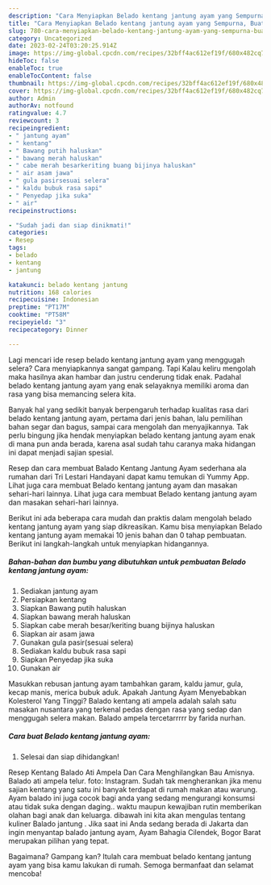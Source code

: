 ```yaml
---
description: "Cara Menyiapkan Belado kentang jantung ayam yang Sempurna, Buat Buka Puasa}"
title: "Cara Menyiapkan Belado kentang jantung ayam yang Sempurna, Buat Buka Puasa}"
slug: 780-cara-menyiapkan-belado-kentang-jantung-ayam-yang-sempurna-buat-buka-puasa
category: Uncategorized
date: 2023-02-24T03:20:25.914Z
image: https://img-global.cpcdn.com/recipes/32bff4ac612ef19f/680x482cq70/belado-kentang-jantung-ayam-foto-resep-utama.jpg
hideToc: false
enableToc: true
enableTocContent: false
thumbnail: https://img-global.cpcdn.com/recipes/32bff4ac612ef19f/680x482cq70/belado-kentang-jantung-ayam-foto-resep-utama.jpg
cover: https://img-global.cpcdn.com/recipes/32bff4ac612ef19f/680x482cq70/belado-kentang-jantung-ayam-foto-resep-utama.jpg
author: Admin
authorAv: notfound
ratingvalue: 4.7
reviewcount: 3
recipeingredient:
- " jantung ayam"
- " kentang"
- " Bawang putih haluskan"
- " bawang merah haluskan"
- " cabe merah besarkeriting buang bijinya haluskan"
- " air asam jawa"
- " gula pasirsesuai selera"
- " kaldu bubuk rasa sapi"
- " Penyedap jika suka"
- " air"
recipeinstructions:

- "Sudah jadi dan siap dinikmati!"
categories:
- Resep
tags:
- belado
- kentang
- jantung

katakunci: belado kentang jantung 
nutrition: 168 calories
recipecuisine: Indonesian
preptime: "PT17M"
cooktime: "PT58M"
recipeyield: "3"
recipecategory: Dinner

---
```



Lagi mencari ide resep belado kentang jantung ayam yang menggugah selera? Cara menyiapkannya sangat gampang. Tapi Kalau keliru mengolah maka hasilnya akan hambar dan justru cenderung tidak enak. Padahal belado kentang jantung ayam yang enak selayaknya memiliki aroma dan rasa yang bisa memancing selera kita.


Banyak hal yang sedikit banyak berpengaruh terhadap kualitas rasa dari belado kentang jantung ayam, pertama dari jenis bahan, lalu pemilihan bahan segar dan bagus, sampai cara mengolah dan menyajikannya. Tak perlu bingung jika hendak menyiapkan belado kentang jantung ayam enak di mana pun anda berada, karena asal sudah tahu caranya maka hidangan ini dapat menjadi sajian spesial.

Resep dan cara membuat Balado Kentang Jantung Ayam sederhana ala rumahan dari Tri Lestari Handayani dapat kamu temukan di Yummy App. Lihat juga cara membuat Belado kentang jantung ayam dan masakan sehari-hari lainnya. Lihat juga cara membuat Belado kentang jantung ayam dan masakan sehari-hari lainnya.


Berikut ini ada beberapa cara mudah dan praktis dalam mengolah belado kentang jantung ayam yang siap dikreasikan. Kamu bisa menyiapkan Belado kentang jantung ayam memakai 10 jenis bahan dan 0 tahap pembuatan. Berikut ini langkah-langkah untuk menyiapkan hidangannya.

<!--inarticleads1-->

##### Bahan-bahan dan bumbu yang dibutuhkan untuk pembuatan Belado kentang jantung ayam:

1. Sediakan  jantung ayam
1. Persiapkan  kentang
1. Siapkan  Bawang putih haluskan
1. Siapkan  bawang merah haluskan
1. Siapkan  cabe merah besar/keriting buang bijinya haluskan
1. Siapkan  air asam jawa
1. Gunakan  gula pasir(sesuai selera)
1. Sediakan  kaldu bubuk rasa sapi
1. Siapkan  Penyedap jika suka
1. Gunakan  air


Masukkan rebusan jantung ayam tambahkan garam, kaldu jamur, gula, kecap manis, merica bubuk aduk. Apakah Jantung Ayam Menyebabkan Kolesterol Yang Tinggi? Balado kentang ati ampela adalah salah satu masakan nusantara yang terkenal pedas dengan rasa yang sedap dan menggugah selera makan. Balado ampela tercetarrrrr by farida nurhan. 

<!--inarticleads2-->

##### Cara buat Belado kentang jantung ayam:


1. Selesai dan siap dihidangkan!

Resep Kentang Balado Ati Ampela Dan Cara Menghilangkan Bau Amisnya. Balado ati ampela telur. foto: Instagram. Sudah tak mengherankan jika menu sajian kentang yang satu ini banyak terdapat di rumah makan atau warung. Ayam balado ini juga cocok bagi anda yang sedang mengurangi konsumsi atau tidak suka dengan daging.. waktu maupun kewajiban rutin memberikan olahan bagi anak dan keluarga. dibawah ini kita akan mengulas tentang kuliner Balado jantung . Jika saat ini Anda sedang berada di Jakarta dan ingin menyantap balado jantung ayam, Ayam Bahagia Cilendek, Bogor Barat merupakan pilihan yang tepat. 

Bagaimana? Gampang kan? Itulah cara membuat belado kentang jantung ayam yang bisa kamu lakukan di rumah. Semoga bermanfaat dan selamat mencoba!
